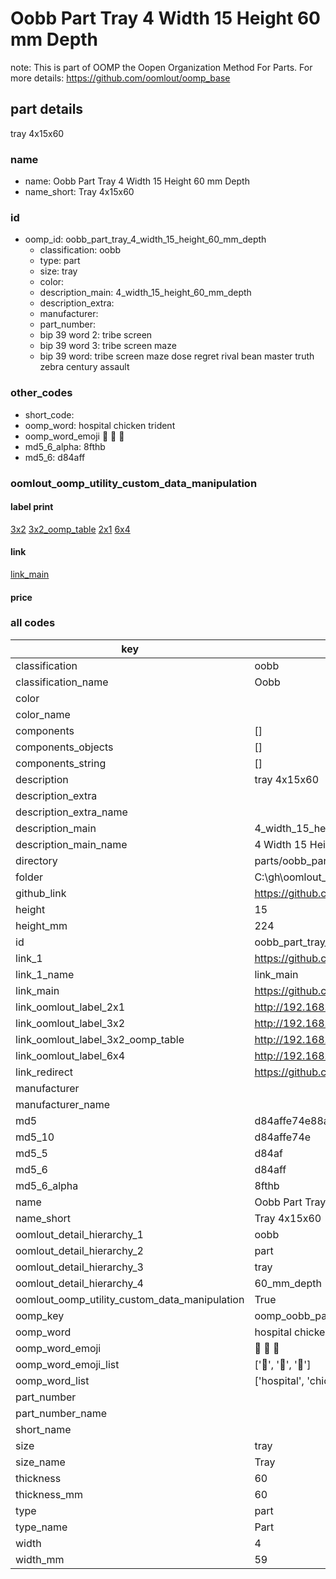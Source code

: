 # Oobb Part Tray 4 Width 15 Height 60 mm Depth  

note: This is part of OOMP the Oopen Organization Method For Parts. For more details: https://github.com/oomlout/oomp_base

##  part details
  



tray 4x15x60



### name
* name: Oobb Part Tray 4 Width 15 Height 60 mm Depth
* name_short: Tray 4x15x60 
### id
* oomp_id: oobb_part_tray_4_width_15_height_60_mm_depth
  * classification: oobb
  * type: part
  * size: tray
  * color: 
  * description_main: 4_width_15_height_60_mm_depth
  * description_extra: 
  * manufacturer: 
  * part_number: 
  * bip 39 word 2: tribe screen
  * bip 39 word 3: tribe screen maze
  * bip 39 word: tribe screen maze dose regret rival bean master truth zebra century assault

### other_codes
* short_code: 
* oomp_word: hospital chicken trident
* oomp_word_emoji :hospital: :chicken: :trident:
* md5_6_alpha: 8fthb
* md5_6: d84aff






### oomlout_oomp_utility_custom_data_manipulation
#### label print
[3x2](http://192.168.1.245:1112/?label=oomp%208fthb)
[3x2_oomp_table](http://192.168.1.108:1112/?label=oomp%208fthb)
[2x1](http://192.168.1.242:1112/?label=oomp%208fthb)
[6x4](http://192.168.1.55:1112/?label=oomp%208fthb)    

#### link

[link_main](https://github.com/oomlout/oomlout_oobb_version_4_generated_parts/tree/main/navigation_oomp/oobb/part/tray/4_width_15_height_60_mm_depth/part)                              

#### price







### all codes 
| key | value |  
| --- | --- |  
| classification | oobb |  
| classification_name | Oobb |  
| color |  |  
| color_name |  |  
| components | [] |  
| components_objects | [] |  
| components_string | [] |  
| description | tray 4x15x60 |  
| description_extra |  |  
| description_extra_name |  |  
| description_main | 4_width_15_height_60_mm_depth |  
| description_main_name | 4 Width 15 Height 60 mm Depth |  
| directory | parts/oobb_part_tray_4_width_15_height_60_mm_depth |  
| folder | C:\gh\oomlout_oobb_version_4_generated_parts\parts\oobb_part_tray_4_width_15_height_60_mm_depth |  
| github_link | https://github.com/oomlout/oomlout_oomp_part_src/tree/main/parts/oobb_part_tray_4_width_15_height_60_mm_depth |  
| height | 15 |  
| height_mm | 224 |  
| id | oobb_part_tray_4_width_15_height_60_mm_depth |  
| link_1 | https://github.com/oomlout/oomlout_oobb_version_4_generated_parts/tree/main/navigation_oomp/oobb/part/tray/4_width_15_height_60_mm_depth/part |  
| link_1_name | link_main |  
| link_main | https://github.com/oomlout/oomlout_oobb_version_4_generated_parts/tree/main/navigation_oomp/oobb/part/tray/4_width_15_height_60_mm_depth/part |  
| link_oomlout_label_2x1 | http://192.168.1.242:1112/?label=oomp%208fthb |  
| link_oomlout_label_3x2 | http://192.168.1.245:1112/?label=oomp%208fthb |  
| link_oomlout_label_3x2_oomp_table | http://192.168.1.108:1112/?label=oomp%208fthb |  
| link_oomlout_label_6x4 | http://192.168.1.55:1112/?label=oomp%208fthb |  
| link_redirect | https://github.com/oomlout/oomlout_oobb_version_4_generated_parts/tree/main/parts/oobb_tray_04_15_60 |  
| manufacturer |  |  
| manufacturer_name |  |  
| md5 | d84affe74e88a272eada541913306742 |  
| md5_10 | d84affe74e |  
| md5_5 | d84af |  
| md5_6 | d84aff |  
| md5_6_alpha | 8fthb |  
| name | Oobb Part Tray 4 Width 15 Height 60 mm Depth |  
| name_short | Tray 4x15x60  |  
| oomlout_detail_hierarchy_1 | oobb |  
| oomlout_detail_hierarchy_2 | part |  
| oomlout_detail_hierarchy_3 | tray |  
| oomlout_detail_hierarchy_4 | 60_mm_depth |  
| oomlout_oomp_utility_custom_data_manipulation | True |  
| oomp_key | oomp_oobb_part_tray_4_width_15_height_60_mm_depth |  
| oomp_word | hospital chicken trident |  
| oomp_word_emoji | :hospital: :chicken: :trident: |  
| oomp_word_emoji_list | [':hospital:', ':chicken:', ':trident:'] |  
| oomp_word_list | ['hospital', 'chicken', 'trident'] |  
| part_number |  |  
| part_number_name |  |  
| short_name |  |  
| size | tray |  
| size_name | Tray |  
| thickness | 60 |  
| thickness_mm | 60 |  
| type | part |  
| type_name | Part |  
| width | 4 |  
| width_mm | 59 |  
